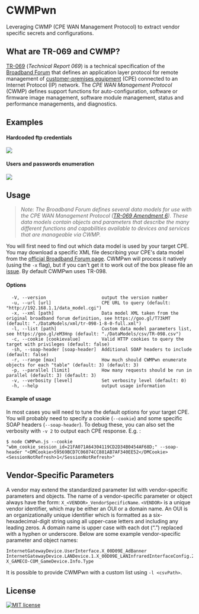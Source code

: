 # CWMPwn
Leveraging CWMP (CPE WAN Management Protocol) to extract vendor specific secrets and configurations.

## What are TR-069 and CWMP?
[TR-069](https://en.wikipedia.org/wiki/TR-069) (*Technical Report 069*) is a technical specification of the [Broadband Forum](broadband-forum.org) that defines an application layer protocol for remote management of [customer-premises equipment](https://en.wikipedia.org/wiki/Customer-premises_equipment) (CPE) connected to an Internet Protocol (IP) network.
The *CPE WAN Management Protocol* (CWMP) defines support functions for auto-configuration, software or firmware image management, software module management, status and performance managements, and diagnostics.

## Examples
#### Hardcoded ftp credentials
![](https://i.imgur.com/IP7zBXd.png)
#### Users and passwords enumeration
![](https://i.imgur.com/B0swulN.png)

## Usage
> *Note: The Broadband Forum defines several data models for use with the CPE WAN Management Protocol ([TR-069 Amendment 6](https://www.broadband-forum.org/technical/download/TR-069_Amendment-6.pdf)). These data models contain objects and parameters that describe the many different functions and capabilities available to devices and services that are manageable via CWMP.*

You will first need to find out which data model is used by your target CPE. You may download a specific XML file describing your CPE's data model from the [official Broadband Forum page](https://cwmp-data-models.broadband-forum.org/#Latest%20Data%20Models). CWMPwn will process it natively (using the `-x` flag), but if you can't get it to work out of the box please file an [issue](https://github.com/phosphore/CWMPwn/issues).
By default CWMPwn uses TR-098. 

#### Options
```
  -V, --version                     output the version number
  -u, --url [url]                   CPE URL to query (default: "http://192.168.1.1/data_model.cgi")
  -x, --xml [path]                  Data model XML taken from the original broadband forum definition, see https://goo.gl/T73kMT (default: "./DataModels/xml/tr-098-1-8-0-full.xml")
  -l, --list [path]                 Custom data model parameters list, see https://goo.gl/eM3Hnp (default: "./DataModels/csv/TR-098.csv")
  -c, --cookie [cookievalue]        Valid HTTP cookies to query the target with privileges (default: false)
  -sh, --soap-header [soap-header]  Additional SOAP headers to include (default: false)
  -r, --range [max]                 How much should CWMPwn enumerate objects for each "table" (default: 3) (default: 3)
  -p, --parallel [limit]            How many requests should be run in parallel (default: 3) (default: 3)
  -v, --verbosity [level]           Set verbosity level (default: 0)
  -h, --help                        output usage information
```

#### Example of usage
In most cases you will need to tune the default options for your target CPE. You will probably need to specify a cookie (`--cookie`) and some specific SOAP headers (`--soap-header`).
To debug these, you can also set the verbosity with `-v 2` to output each CPE response. E.g. :
```
$ node CWMPwn.js --cookie "wbm_cookie_session_id=21FA071A64304119CD2D34B0454AF68D;" --soap-header "<DMCookie>59569BCD7C06074CC881AB7AF340EE52</DMCookie><SessionNotRefresh>1</SessionNotRefresh>"
```

## Vendor-Specific Parameters
A vendor may extend the standardized parameter list with vendor-specific parameters and objects. The name of a vendor-specific parameter or object always have the form: `X_<VENDOR>_VendorSpecificName`. `<VENDOR>` is a unique vendor identifier, which may be either an OUI or a domain name. An OUI is an organizationally unique identifier which is formatted as a six-hexadecimal-digit string using all upper-case letters and including any leading zeros.
A domain name is upper case with each dot (“.”) replaced with a hyphen or underscore.
Below are some example vendor-specific parameter and object names:
```
InternetGatewayDevice.UserInterface.X_00D09E_AdBanner
InternetGatewayDevice.LANDevice.1.X_00D09E_LANInfraredInterfaceConfig.2.Status
X_GAMECO-COM_GameDevice.Info.Type
```
It is possible to provide CWMPwn with a custom list using `-l <csvPath>`. 

## License
[![MIT license](http://img.shields.io/badge/license-MIT-brightgreen.svg)](http://opensource.org/licenses/MIT)
